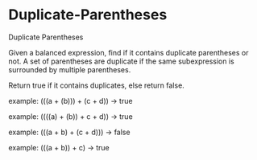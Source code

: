 # Duplicate-Parentheses

Duplicate Parentheses

Given a balanced expression, find if it contains duplicate parentheses or not. A set of parentheses are duplicate if the same subexpression is surrounded by multiple parentheses.

Return true if it contains duplicates, else return false.

example:
(((a + (b))) + (c + d)) → true

example:
((((a) + (b)) + c + d)) → true

example:
(((a + b) + (c + d))) → false

example:
(((a + b)) + c) → true